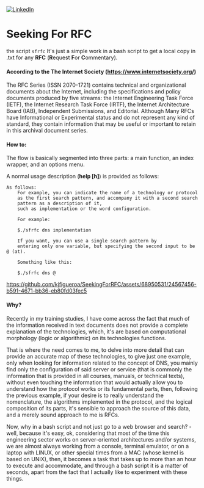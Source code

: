 [![LinkedIn][linkedin-shield]][linkedin-url]

# Seeking For RFC
the script `sfrfc` It's just a simple work in a bash script to get a local copy in .txt for any **RFC** (**R**equest **F**or **C**ommentary).

#### According to the The Internet Society (https://www.internetsociety.org/)
The RFC Series (ISSN 2070-1721) contains technical and organizational documents about the Internet, including the specifications and policy documents produced by five streams: the Internet Engineering Task Force (IETF), the Internet Research Task Force (IRTF), the Internet Architecture Board (IAB), Independent Submissions, and Editorial.
Although Many RFCs have Informational or Experimental status and do not represent any kind of standard, they contain information that may be useful or important to retain in this archival document series.

#### How to:
The flow is basically segmented into three parts: a main function, an index wrapper, and an options menu. 

A normal usage description (**help [h]**) is provided as follows:
```
As follows:
	For example, you can indicate the name of a technology or protocol
	as the first search pattern, and accompany it with a second search
	pattern as a description of it,
	such as implementation or the word configuration.

	For example:

	$./sfrfc dns implementation

	If you want, you can use a single search pattern by
	entering only one variable, but specifying the second input to be @ (at).

	Something like this:

	$./sfrfc dns @
```

https://github.com/kjfigueroa/SeekingForRFC/assets/68950531/24567456-b591-4671-bb36-eb80fd03fec5


#### Why? 
Recently in my training studies, I have come across the fact that much of the information received in text documents does not provide a complete explanation of the technologies, which, it's are based on computational morphology (logic or algorithmic) on its technologies functions.

That is where the need comes to me, to delve into more detail that can provide an accurate map of these technologies, to give just one example, only when looking for information related to the concept of DNS, you mainly find only the configuration of said server or service (that is commonly the information that is provided in all courses, manuals, or technical texts), without even touching the information that would actually allow you to understand how the protocol works or its fundamental parts, then, following the previous example, if your desire is to really understand the nomenclature, the algorithms implemented in the protocol, and the logical composition of its parts, it's sensible to approach the source of this data, and a merely sound approach to me is RFCs.

Now, why in a bash script and not just go to a web browser and search? - well, because it's easy, ok, considering that most of the time this engineering sector works on server-oriented architectures and/or systems, we are almost always working from a console, terminal emulator, or on a laptop with LINUX, or other special times from a MAC (whose kernel is based on UNIX), then, it becomes a task that takes up to more than an hour to execute and accommodate, and through a bash script it is a matter of seconds, apart from the fact that I actually like to experiment with these things.

[linkedin-shield]: https://img.shields.io/badge/-LinkedIn-black.svg?style=for-the-badge&logo=linkedin&colorB=555
[linkedin-url]: https://linkedin.com/in/kjfigueroa
